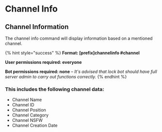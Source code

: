 # Channel Info

## Channel Information

The channel info command will display information based on a mentioned channel.  

{% hint style="success" %}
**Format: \[prefix\]channelinfo \#channel**

**User permissions required: everyone**

**Bot permissions required: none** – _It's advised that lock bot should have full server admin to carry out functions correctly._
{% endhint %}

### This includes the following channel data:

* Channel Name
* Channel ID
* Channel Position 
* Channel Category
* Channel NSFW
* Channel Creation Date

